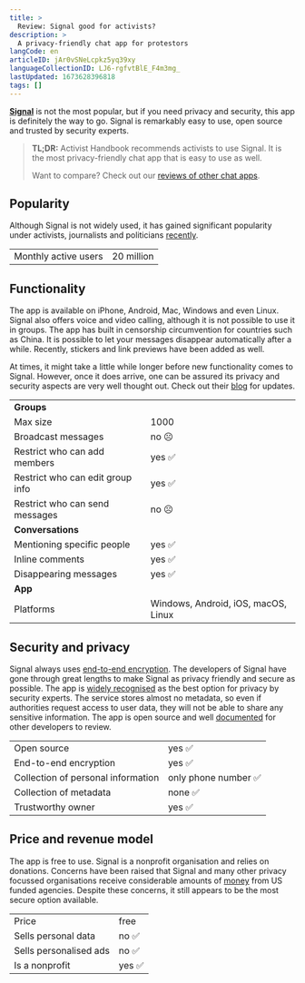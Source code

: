 ```yaml
---
title: >
  Review: Signal good for activists?
description: >
  A privacy-friendly chat app for protestors
langCode: en
articleID: jAr0vSNeLcpkz5yq39xy
languageCollectionID: LJ6-rgfvtBlE_F4m3mg_
lastUpdated: 1673628396818
tags: []
---
```


[**Signal**](https://signal.org) is not the most popular, but if you need privacy and security, this app is definitely the way to go. Signal is remarkably easy to use, open source and trusted by security experts.

> **TL;DR:** Activist Handbook recommends activists to use Signal. It is the most privacy-friendly chat app that is easy to use as well.
> 
> Want to compare? Check out our [reviews of other chat apps](/tools/chat-apps).

## **Popularity**

Although Signal is not widely used, it has gained significant popularity under activists, journalists and politicians [recently](https://techcrunch.com/2021/01/12/signal-brian-acton-talks-about-exploding-growth-monetization-and-whatsapp-data-sharing-outrage/).

<div><table><tbody><tr><td>Monthly active users</td><td>20 million</td></tr></tbody></table></div>

## **Functionality**

The app is available on iPhone, Android, Mac, Windows and even Linux. Signal also offers voice and video calling, although it is not possible to use it in groups. The app has built in censorship circumvention for countries such as China. It is possible to let your messages disappear automatically after a while. Recently, stickers and link previews have been added as well.

At times, it might take a little while longer before new functionality comes to Signal. However, once it does arrive, one can be assured its privacy and security aspects are very well thought out. Check out their [blog](https://signal.org/blog/) for updates.

<div><table><tbody><tr><td><strong>Groups</strong></td></tr><tr><td>Max size</td><td>1000</td></tr><tr><td>Broadcast messages</td><td>no ☹️</td></tr><tr><td>Restrict who can add members</td><td>yes ✅</td></tr><tr><td>Restrict who can edit group info</td><td>yes ✅</td></tr><tr><td>Restrict who can send messages</td><td>no ☹️</td></tr><tr><td><strong>Conversations</strong></td></tr><tr><td>Mentioning specific people</td><td>yes ✅</td></tr><tr><td>Inline comments</td><td>yes ✅</td></tr><tr><td>Disappearing messages</td><td>yes ✅</td></tr><tr><td><strong>App</strong></td></tr><tr><td>Platforms</td><td>Windows, Android, iOS, macOS, Linux</td></tr></tbody></table></div>

## **Security and privacy**

Signal always uses [end-to-end encryption](/end-to-end-encryption). The developers of Signal have gone through great lengths to make Signal as privacy friendly and secure as possible. The app is [widely recognised](https://proprivacy.com/privacy-service/review/signal) as the best option for privacy by security experts. The service stores almost no metadata, so even if authorities request access to user data, they will not be able to share any sensitive information. The app is open source and well [documented](https://signal.org/docs/) for other developers to review.

<div><table><tbody><tr><td>Open source</td><td>yes ✅</td></tr><tr><td>End-to-end encryption</td><td>yes ✅</td></tr><tr><td>Collection of personal information</td><td>only phone number ✅</td></tr><tr><td>Collection of metadata</td><td>none ✅</td></tr><tr><td>Trustworthy owner</td><td>yes ✅</td></tr></tbody></table></div>

## **Price and revenue model**

The app is free to use. Signal is a nonprofit organisation and relies on donations. Concerns have been raised that Signal and many other privacy focussed organisations receive considerable amounts of [money](https://pando.com/2015/03/01/internet-privacy-funded-by-spooks-a-brief-history-of-the-bbg/) from US funded agencies. Despite these concerns, it still appears to be the most secure option available.

<div><table><tbody><tr><td>Price</td><td>free</td></tr><tr><td>Sells personal data</td><td>no ✅</td></tr><tr><td>Sells personalised ads</td><td>no ✅</td></tr><tr><td>Is a nonprofit</td><td>yes ✅</td></tr></tbody></table></div>